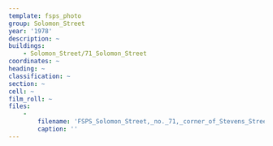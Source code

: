 ```yaml
---
template: fsps_photo
group: Solomon_Street
year: '1978'
description: ~
buildings:
    - Solomon_Street/71_Solomon_Street
coordinates: ~
heading: ~
classification: ~
section: ~
cell: ~
film_roll: ~
files:
    -
        filename: 'FSPS_Solomon_Street,_no._71,_corner_of_Stevens_Street,_10-6-A_1978.png'
        caption: ''
---
```


